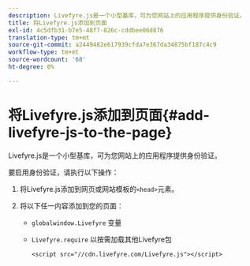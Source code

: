 ```yaml
---
description: Livefyre.js是一个小型基库，可为您网站上的应用程序提供身份验证。
title: 将Livefyre.js添加到页面
exl-id: 4c5dfb31-b7e5-48f7-826c-cddbee06d876
translation-type: tm+mt
source-git-commit: a2449482e617939cfda7e367da34875bf187c4c9
workflow-type: tm+mt
source-wordcount: '68'
ht-degree: 0%

---
```


# 将Livefyre.js添加到页面{#add-livefyre-js-to-the-page}

Livefyre.js是一个小型基库，可为您网站上的应用程序提供身份验证。

要启用身份验证，请执行以下操作：

1. 将Livefyre.js添加到网页或网站模板的`<head>`元素。
1. 将以下任一内容添加到您的页面：

   * `globalwindow.Livefyre` 变量
   * `Livefyre.require` 以按需加载其他Livefyre包

      ```
      <script src="//cdn.livefyre.com/Livefyre.js"></script>
      ```
